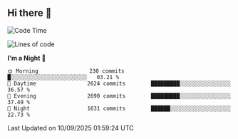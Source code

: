 ## Hi there 👋

<!--
**Wangmerlyn/Wangmerlyn** is a ✨ _special_ ✨ repository because its `README.md` (this file) appears on your GitHub profile.

Here are some ideas to get you started:

- 🔭 I’m currently working on ...
- 🌱 I’m currently learning ...
- 👯 I’m looking to collaborate on ...
- 🤔 I’m looking for help with ...
- 💬 Ask me about ...
- 📫 How to reach me: ...
- 😄 Pronouns: ...
- ⚡ Fun fact: ...
-->
<!--START_SECTION:waka-->
![Code Time](http://img.shields.io/badge/Code%20Time-546%20hrs%2021%20mins-blue)

![Lines of code](https://img.shields.io/badge/From%20Hello%20World%20I%27ve%20Written-41.7%20million%20lines%20of%20code-blue)

**I'm a Night 🦉** 

```text
🌞 Morning                230 commits         █░░░░░░░░░░░░░░░░░░░░░░░░   03.21 % 
🌆 Daytime                2624 commits        █████████░░░░░░░░░░░░░░░░   36.57 % 
🌃 Evening                2690 commits        █████████░░░░░░░░░░░░░░░░   37.49 % 
🌙 Night                  1631 commits        ██████░░░░░░░░░░░░░░░░░░░   22.73 % 
```



 Last Updated on 10/09/2025 01:59:24 UTC
<!--END_SECTION:waka-->
